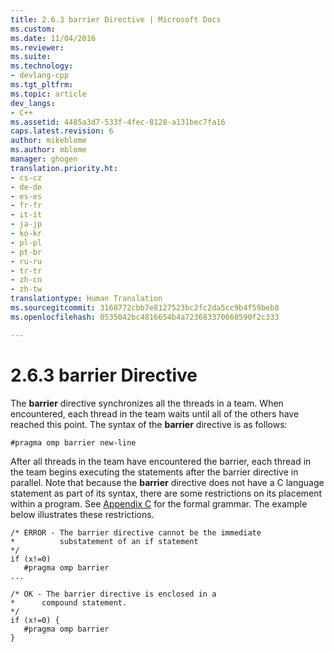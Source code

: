 ```yaml
---
title: 2.6.3 barrier Directive | Microsoft Docs
ms.custom: 
ms.date: 11/04/2016
ms.reviewer: 
ms.suite: 
ms.technology:
- devlang-cpp
ms.tgt_pltfrm: 
ms.topic: article
dev_langs:
- C++
ms.assetid: 4485a3d7-533f-4fec-8128-a131bec7fa16
caps.latest.revision: 6
author: mikeblome
ms.author: mblome
manager: ghogen
translation.priority.ht:
- cs-cz
- de-de
- es-es
- fr-fr
- it-it
- ja-jp
- ko-kr
- pl-pl
- pt-br
- ru-ru
- tr-tr
- zh-cn
- zh-tw
translationtype: Human Translation
ms.sourcegitcommit: 3168772cbb7e8127523bc2fc2da5cc9b4f59beb8
ms.openlocfilehash: 0535042bc4816654b4a723683370660590f2c333

---
```

# 2.6.3 barrier Directive
The **barrier** directive synchronizes all the threads in a team. When encountered, each thread in the team waits until all of the others have reached this point. The syntax of the **barrier** directive is as follows:  
  
```  
#pragma omp barrier new-line  
```  
  
 After all threads in the team have encountered the barrier, each thread in the team begins executing the statements after the barrier directive in parallel. Note that because the **barrier** directive does not have a C language statement as part of its syntax, there are some restrictions on its placement within a program. See [Appendix C](../../parallel/openmp/c-openmp-c-and-cpp-grammar.md) for the formal grammar. The example below illustrates these restrictions.  
  
```  
/* ERROR - The barrier directive cannot be the immediate  
*          substatement of an if statement  
*/  
if (x!=0)  
   #pragma omp barrier  
...  
  
/* OK - The barrier directive is enclosed in a  
*      compound statement.  
*/  
if (x!=0) {  
   #pragma omp barrier  
}  
```


<!--HONumber=Jan17_HO2-->


